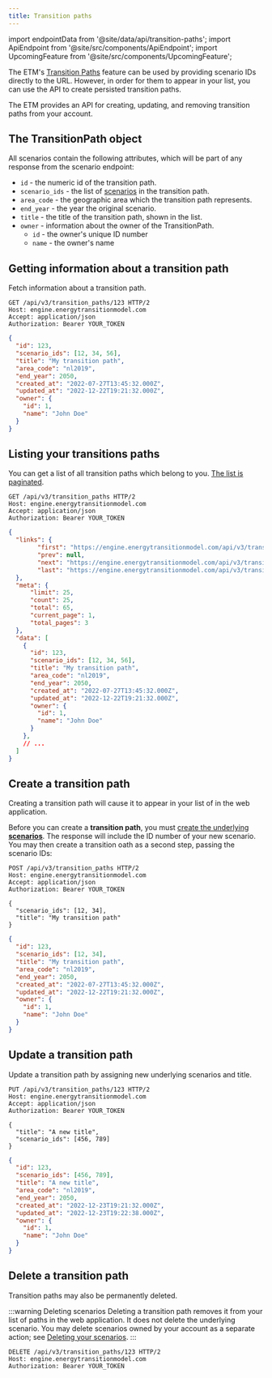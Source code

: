 ```yaml
---
title: Transition paths
---
```


import endpointData from '@site/data/api/transition-paths';
import ApiEndpoint from '@site/src/components/ApiEndpoint';
import UpcomingFeature from '@site/src/components/UpcomingFeature';

<UpcomingFeature release="2023.01" />

The ETM's [Transition Paths](https://energytransitionmodel.com/multi_year_charts) feature can be used by providing scenario IDs directly to the URL. However, in order for them to appear in your list, you can use the API to create persisted transition paths.

The ETM provides an API for creating, updating, and removing transition paths from your account.

## The TransitionPath object

All scenarios contain the following attributes, which will be part of any response from the
scenario endpoint:

* `id` - the numeric id of the transition path.
* `scenario_ids` - the list of [scenarios](scenarios.md) in the transition path.
* `area_code` - the geographic area which the transition path represents.
* `end_year` - the year the original scenario.
* `title` - the title of the transition path, shown in the list.
* `owner` - information about the owner of the TransitionPath.
  * `id` - the owner's unique ID number
  * `name` - the owner's name

## Getting information about a transition path

Fetch information about a transition path.

<ApiEndpoint data={endpointData.show} />

```http title="Example request"
GET /api/v3/transition_paths/123 HTTP/2
Host: engine.energytransitionmodel.com
Accept: application/json
Authorization: Bearer YOUR_TOKEN
```

```json title="Example response"
{
  "id": 123,
  "scenario_ids": [12, 34, 56],
  "title": "My transition path",
  "area_code": "nl2019",
  "end_year": 2050,
  "created_at": "2022-07-27T13:45:32.000Z",
  "updated_at": "2022-12-22T19:21:32.000Z",
  "owner": {
    "id": 1,
    "name": "John Doe"
  }
}
```

## Listing your transitions paths

You can get a list of all transition paths which belong to you. [The list is paginated](intro.md#pagination).

<ApiEndpoint data={endpointData.index} />

```http title="Example request"
GET /api/v3/transition_paths HTTP/2
Host: engine.energytransitionmodel.com
Accept: application/json
Authorization: Bearer YOUR_TOKEN
```

```json title="Example response"
{
  "links": {
        "first": "https://engine.energytransitionmodel.com/api/v3/transition_paths?page=1",
        "prev": null,
        "next": "https://engine.energytransitionmodel.com/api/v3/transition_paths?page=2",
        "last": "https://engine.energytransitionmodel.com/api/v3/transition_paths?page=3"
  },
  "meta": {
      "limit": 25,
      "count": 25,
      "total": 65,
      "current_page": 1,
      "total_pages": 3
  },
  "data": [
    {
      "id": 123,
      "scenario_ids": [12, 34, 56],
      "title": "My transition path",
      "area_code": "nl2019",
      "end_year": 2050,
      "created_at": "2022-07-27T13:45:32.000Z",
      "updated_at": "2022-12-22T19:21:32.000Z",
      "owner": {
        "id": 1,
        "name": "John Doe"
      }
    },
    // ...
  ]
}
```

## Create a transition path

Creating a transition path will cause it to appear in your list of in the web application.

<ApiEndpoint data={endpointData.create} />

Before you can create a **transition path**, you must [create the underlying **scenarios**](scenarios.md#create-a-scenario). The response will include the ID number of your new scenario. You may then create a transition oath as a second step, passing the scenario IDs:

```http title="Example request"
POST /api/v3/transition_paths HTTP/2
Host: engine.energytransitionmodel.com
Accept: application/json
Authorization: Bearer YOUR_TOKEN

{
  "scenario_ids": [12, 34],
  "title": "My transition path"
}
```

```json title="Example response"
{
  "id": 123,
  "scenario_ids": [12, 34],
  "title": "My transition path",
  "area_code": "nl2019",
  "end_year": 2050,
  "created_at": "2022-07-27T13:45:32.000Z",
  "updated_at": "2022-12-22T19:21:32.000Z",
  "owner": {
    "id": 1,
    "name": "John Doe"
  }
}
```

## Update a transition path

Update a transition path by assigning new underlying scenarios and title.

<ApiEndpoint data={endpointData.update} />

```http title="Example request"
PUT /api/v3/transition_paths/123 HTTP/2
Host: engine.energytransitionmodel.com
Accept: application/json
Authorization: Bearer YOUR_TOKEN

{
  "title": "A new title",
  "scenario_ids": [456, 789]
}
```

```json title="Example response"
{
  "id": 123,
  "scenario_ids": [456, 789],
  "title": "A new title",
  "area_code": "nl2019",
  "end_year": 2050,
  "created_at": "2022-12-23T19:21:32.000Z",
  "updated_at": "2022-12-23T19:22:38.000Z",
  "owner": {
    "id": 1,
    "name": "John Doe"
  }
}
```

## Delete a transition path

Transition paths may also be permanently deleted.

:::warning Deleting scenarios
Deleting a transition path removes it from your list of paths in the web application. It does not delete the underlying scenario. You may delete scenarios owned by your account as a separate action; see [Deleting your scenarios](scenarios.md#deleting-your-scenarios).
:::

<ApiEndpoint data={endpointData.destroy} />

```http title="Example request"
DELETE /api/v3/transition_paths/123 HTTP/2
Host: engine.energytransitionmodel.com
Authorization: Bearer YOUR_TOKEN
```
